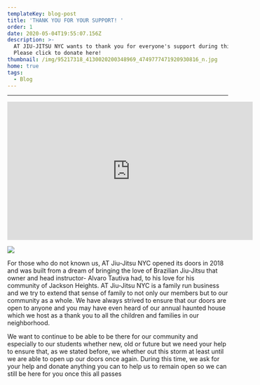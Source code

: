 ```yaml
---
templateKey: blog-post
title: 'THANK YOU FOR YOUR SUPPORT! '
order: 1
date: 2020-05-04T19:55:07.156Z
description: >-
  AT JIU-JITSU NYC wants to thank you for everyone's support during this time!
  Please click to donate here! 
thumbnail: /img/95217318_4130020200348969_4749777471920930816_n.jpg
home: true
tags:
  - Blog
---
```

- - -

<iframe width="560" height="315" src="https://www.youtube.com/embed/GcSAlbiqbjY" frameborder="0" allow="accelerometer; autoplay; encrypted-media; gyroscope; picture-in-picture" allowfullscreen></iframe>

![](/img/img_3937.jpg)

For those who do not known us, AT Jiu-Jitsu NYC opened its doors in 2018 and was built from a dream of bringing the love of Brazilian Jiu-Jitsu that owner and head instructor- Alvaro Tautiva had, to his love for his community of Jackson Heights. AT Jiu-Jitsu NYC is a family run business and we try to extend that sense of family to not only our members but to our community as a whole. We have always strived to ensure that our doors are open to anyone and you may have even heard of our annual haunted house which we host as a thank you to all the children and families in our neighborhood.

We want to continue to be able to be there for our community and especially to our students whether new, old or future but we need your help to ensure that, as we stated before, we whether out this storm at least until we are able to open up our doors once again.  During this time, we ask for your help and donate anything you can to help us to remain open so we can still be here for you once this all passes
